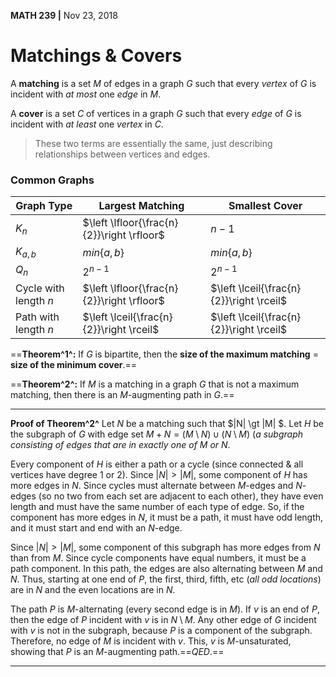 __MATH 239 |__ Nov 23, 2018

# Matchings & Covers

A __matching__ is a set $M$ of edges in a graph $G$ such that every *vertex* of $G$ is incident with _at most_ one *edge* in $M$.

A __cover__ is a set $C$ of vertices in a graph $G$ such that every *edge* of $G$ is incident with _at least_ one *vertex* in $C$.

> These two terms are essentially the same, just describing relationships between vertices and edges.

### Common Graphs

| Graph Type            | Largest Matching                           | Smallest Cover                           |
| --------------------- | ------------------------------------------ | ---------------------------------------- |
| $K_n$                 | $\left \lfloor{\frac{n}{2}}\right \rfloor$ | $n - 1$                                  |
| $K_{a, b}$            | $min\{a, b\}$                              | $min\{a, b\}$                            |
| $Q_n$                 | $2^{n - 1}$                                | $2^{n - 1}$                              |
| Cycle with length $n$ | $\left \lfloor{\frac{n}{2}}\right \rfloor$ | $\left \lceil{\frac{n}{2}}\right \rceil$ |
| Path with length $n$  | $\left \lceil{\frac{n}{2}}\right \rceil$   | $\left \lceil{\frac{n}{2}}\right \rceil$ |

==__Theorem^1^:__ If $G$ is bipartite, then the **size of the maximum matching** = **size of the minimum cover**.==

==__Theorem^2^:__ If $M$ is a matching in a graph $G$ that is not a maximum matching, then there is an $M$-augmenting path in $G$.==

---

__Proof of Theorem^2^__
Let $N$ be a matching such that $|N| \gt |M| $. Let $H$ be the subgraph of $G$ with edge set $M + N = (M \setminus N) \cup (N \setminus M)$ (_a subgraph consisting of edges that are in exactly one of $M$ or $N$_.

Every component of $H$ is either a path or a cycle (since connected & all vertices have degree 1 or 2). Since $|N| \gt |M|$, some component of $H$ has more edges in $N$. Since cycles must alternate between $M$-edges and $N$-edges (so no two from each set are adjacent to each other), they have even length and must have the same number of each type of edge. So, if the component has more edges in $N$, it must be a path, it must have odd length, and it must start and end with an $N$-edge.

Since $|N| \gt |M|$, some component of this subgraph has more edges from $N$ than from $M$. Since cycle components have equal numbers, it must be a path component. In this path, the edges are also alternating between $M$ and $N$. Thus, starting at one end of $P$, the first, third, fifth, etc (_all odd locations_) are in $N$ and the even locations are in $N$. 

The path $P$ is $M$-alternating (every second edge is in $M$). If $v$ is an end of $P$, then the edge of $P$ incident with $v$ is in $N \setminus M$. Any other edge of $G$ incident with $v$ is not in the subgraph, because $P$ is a component of the subgraph. Therefore, no edge of $M$ is incident with $v$. This, $v$ is $M$-unsaturated, showing that $P$ is an $M$-augmenting path.==$QED.$==

---

